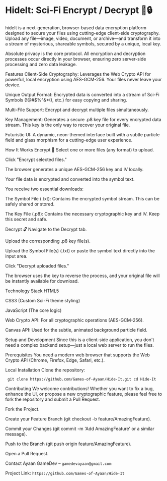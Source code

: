 # HideIt: Sci-Fi Encrypt / Decrypt 💾🔒
hideIt is a next-generation, browser-based data encryption platform designed to secure your files using cutting-edge client-side cryptography. Upload any file—image, video, document, or archive—and transform it into a stream of mysterious, shareable symbols, secured by a unique, local key.

Absolute privacy is the core protocol. All encryption and decryption processes occur directly in your browser, ensuring zero server-side processing and zero data leakage.

Features
Client-Side Cryptography: Leverages the Web Crypto API for powerful, local encryption using AES-GCM-256. Your files never leave your device.

Unique Output Format: Encrypted data is converted into a stream of Sci-Fi Symbols (!@#$%^&*(), etc.) for easy copying and sharing.

Multi-File Support: Encrypt and decrypt multiple files simultaneously.

Key Management: Generates a secure .p8 key file for every encrypted data stream. This key is the only way to recover your original file.

Futuristic UI: A dynamic, neon-themed interface built with a subtle particle field and glass morphism for a cutting-edge user experience.

How It Works
Encrypt 🔐
Select one or more files (any format) to upload.

Click "Encrypt selected files."

The browser generates a unique AES-GCM-256 key and IV locally.

Your file data is encrypted and converted into the symbol text.

You receive two essential downloads:

The Symbol File (.txt): Contains the encrypted symbol stream. This can be safely shared or stored.

The Key File (.p8): Contains the necessary cryptographic key and IV. Keep this secret and safe.

Decrypt 🔓
Navigate to the Decrypt tab.

Upload the corresponding .p8 key file(s).

Upload the Symbol File(s) (.txt) or paste the symbol text directly into the input area.

Click "Decrypt uploaded files."

The browser uses the key to reverse the process, and your original file will be instantly available for download.

Technology Stack
HTML5

CSS3 (Custom Sci-Fi theme styling)

JavaScript (The core logic)

Web Crypto API: For all cryptographic operations (AES-GCM-256).

Canvas API: Used for the subtle, animated background particle field.

Setup and Development
Since this is a client-side application, you don't need a complex backend setup—just a local web server to run the files.

Prerequisites
You need a modern web browser that supports the Web Crypto API (Chrome, Firefox, Edge, Safari, etc.).

Local Installation
Clone the repository:


` git clone https://github.com/Games-of-Ayaan/Hide-It.git
cd Hide-It`


Contributing
We welcome contributions! Whether you want to fix a bug, enhance the UI, or propose a new cryptographic feature, please feel free to fork the repository and submit a Pull Request.

Fork the Project.

Create your Feature Branch (git checkout -b feature/AmazingFeature).

Commit your Changes (git commit -m 'Add AmazingFeature' or a similar message).

Push to the Branch (git push origin feature/AmazingFeature).

Open a Pull Request.

Contact
Ayaan GameDev – `gamedevayaan@gmail.com`

Project Link: `https://github.com/Games-of-Ayaan/Hide-It`
